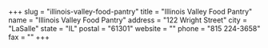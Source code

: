 +++
slug = "illinois-valley-food-pantry"
title = "Illinois Valley Food Pantry"
name = "Illinois Valley Food Pantry"
address = "122 Wright Street"
city = "LaSalle"
state = "IL"
postal = "61301"
website = ""
phone = "815 224-3658"
fax = ""
+++
